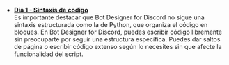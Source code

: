 - [**Dia 1 - Sintaxis de codigo**](#)<br>
  Es importante destacar que Bot Designer for Discord no sigue una sintaxis estructurada como la de Python, que organiza el código en bloques. En Bot Designer for Discord, puedes escribir código libremente sin preocuparte por seguir una estructura específica. Puedes dar saltos de página o escribir código extenso según lo necesites sin que afecte la funcionalidad del script.


